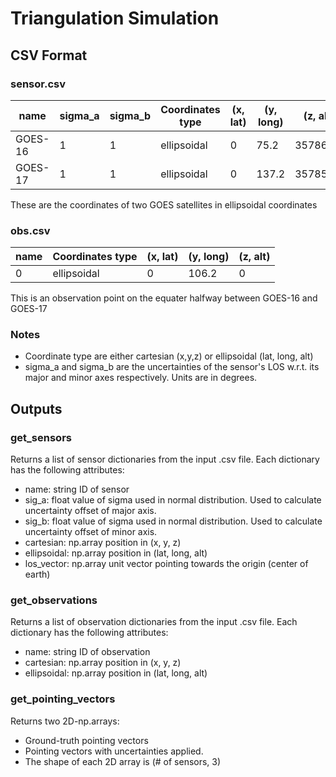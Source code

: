 # Triangulation Simulation


## CSV Format

### sensor.csv
name |  sigma_a  | sigma_b | Coordinates type | (x, lat) | (y, long) | (z, alt)
-----|-----------|---------|------------------|----------|-----------|----------
GOES-16|1|1|ellipsoidal|0|75.2|35786.65
GOES-17|1|1|ellipsoidal|0|137.2|35785.7

These are the coordinates of two GOES satellites in ellipsoidal coordinates

### obs.csv
name | Coordinates type | (x, lat) | (y, long) | (z, alt)
-----|------------------|----------|-----------|----------
0|ellipsoidal|0|106.2|0

This is an observation point on the equater halfway between GOES-16 and GOES-17

### Notes
- Coordinate type are either cartesian (x,y,z) or ellipsoidal (lat, long, alt)
- sigma_a and sigma_b are the uncertainties of the sensor's LOS w.r.t. its major and minor axes respectively. Units are in degrees.


## Outputs

### get_sensors
Returns a list of sensor dictionaries from the input .csv file. Each dictionary has the following attributes:
- name: string ID of sensor
- sig_a: float value of sigma used in normal distribution. Used to calculate uncertainty offset of major axis.
- sig_b: float value of sigma used in normal distribution. Used to calculate uncertainty offset of minor axis.
- cartesian: np.array position in (x, y, z)
- ellipsoidal: np.array position in (lat, long, alt)
- los_vector: np.array unit vector pointing towards the origin (center of earth)

### get_observations
Returns a list of observation dictionaries from the input .csv file. Each dictionary has the following attributes:
- name: string ID of observation
- cartesian: np.array position in (x, y, z)
- ellipsoidal: np.array position in (lat, long, alt)


### get_pointing_vectors
Returns two 2D-np.arrays: 
- Ground-truth pointing vectors
- Pointing vectors with uncertainties applied.
- The shape of each 2D array is (# of sensors, 3)
